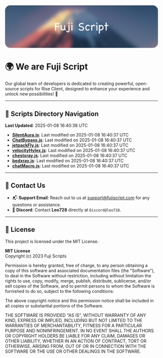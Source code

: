 ![Banner](.github/b.webp)

# 🌍 **We are Fuji Script**

Our global team of developers is dedicated to creating powerful, open-source scripts for Rise Client, designed to enhance your experience and unlock new possibilities! 🌟

---
<!-- SCRIPTS_NAVIGATION_START -->
## 📂 **Scripts Directory Navigation**

**Last Updated**: 2025-01-08 16:40:38 UTC

- **[SilentAura.js](scripts/SilentAura.js)**: Last modified on 2025-01-08 16:40:37 UTC
- **[ChatBypass.js](scripts/ChatBypass.js)**: Last modified on 2025-01-08 16:40:37 UTC
- **[jetpackFly.js](scripts/jetpackFly.js)**: Last modified on 2025-01-08 16:40:37 UTC
- **[velocityHylex.js](scripts/velocityHylex.js)**: Last modified on 2025-01-08 16:40:37 UTC
- **[chestxray.js](scripts/chestxray.js)**: Last modified on 2025-01-08 16:40:37 UTC
- **[bedxray.js](scripts/bedxray.js)**: Last modified on 2025-01-08 16:40:37 UTC
- **[chatMacro.js](scripts/chatMacro.js)**: Last modified on 2025-01-08 16:40:37 UTC

<!-- SCRIPTS_NAVIGATION_END -->

---

## 💬 **Contact Us**  
- 📬 **Support Email**: Reach out to us at [support@fujiscript.com](mailto:support@fujiscript.com) for any questions or assistance.  
- 💬 **Discord**: Contact **Leo728** directly at `Discord@leo728`.

---

## 📜 **License**

This project is licensed under the MIT License.  

**MIT License**  
Copyright (c) 2023 Fuji Scripts  

Permission is hereby granted, free of charge, to any person obtaining a copy of this software and associated documentation files (the "Software"), to deal in the Software without restriction, including without limitation the rights to use, copy, modify, merge, publish, distribute, sublicense, and/or sell copies of the Software, and to permit persons to whom the Software is furnished to do so, subject to the following conditions:  

The above copyright notice and this permission notice shall be included in all copies or substantial portions of the Software.  

THE SOFTWARE IS PROVIDED "AS IS", WITHOUT WARRANTY OF ANY KIND, EXPRESS OR IMPLIED, INCLUDING BUT NOT LIMITED TO THE WARRANTIES OF MERCHANTABILITY, FITNESS FOR A PARTICULAR PURPOSE AND NONINFRINGEMENT. IN NO EVENT SHALL THE AUTHORS OR COPYRIGHT HOLDERS BE LIABLE FOR ANY CLAIM, DAMAGES OR OTHER LIABILITY, WHETHER IN AN ACTION OF CONTRACT, TORT OR OTHERWISE, ARISING FROM, OUT OF OR IN CONNECTION WITH THE SOFTWARE OR THE USE OR OTHER DEALINGS IN THE SOFTWARE.  
